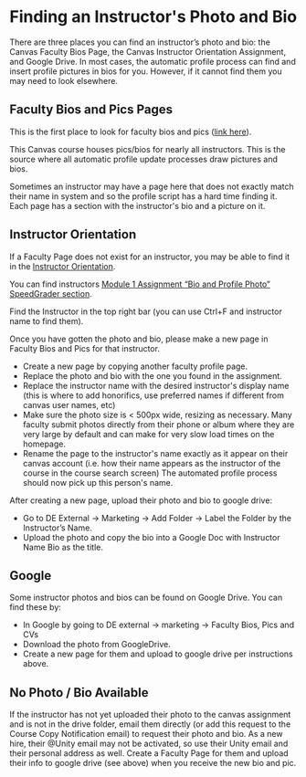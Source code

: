 # Finding an Instructor&apos;s Photo and Bio

There are three places you can find an instructor’s photo and bio: the Canvas Faculty Bios Page, the Canvas Instructor Orientation Assignment, and Google Drive.
In most cases, the automatic profile process can find and insert profile pictures in bios for you. However, if it cannot find them you may need to look elsewhere.

## Faculty Bios and Pics Pages
This is the first place to look for faculty bios and pics ([link here](https://unity.instructure.com/courses/3716914/pages)). 

This Canvas course houses pics/bios for nearly all instructors. This is the source where all automatic profile update processes draw pictures and bios. 

Sometimes an instructor may have a page here that does not exactly match their name in system and so the profile script has a hard time finding it. Each page has a section 
with the instructor's bio and a picture on it. 

## Instructor Orientation
If a Faculty Page does not exist for an instructor, you may be able to find it in the [Instructor Orientation](https://unity.instructure.com/courses/3778116). 

You can find instructors [Module 1 Assignment “Bio and Profile Photo” SpeedGrader section](https://unity.instructure.com/courses/3778116/gradebook/speed_grader?assignment_id=41211055). 

Find the Instructor in the top right bar (you can use Ctrl+F and instructor name to find them).

Once you have gotten the photo and bio, please make a new page in Faculty Bios and Pics for that instructor. 
* Create a new page by copying another faculty profile page.
* Replace the photo and bio with the one you found in the assignment.
* Replace the instructor name with the desired instructor's display name (this is where to add honorifics, use preferred names if different from canvas user names, etc)
* Make sure the photo size is < 500px wide, resizing as necessary. Many faculty submit photos directly from their phone or album where they are very large by default and can make for very slow load times on the homepage.
* Rename the page to the instructor's name exactly as it appear on their canvas account (i.e. how their name appears as the instructor of the course in the course search screen)
The automated profile process should now pick up this person's name.

After creating a new page, upload their photo and bio to google drive:
* Go to DE External → Marketing → Add Folder → Label the Folder by the Instructor’s Name.
* Upload the photo and copy the bio into a Google Doc with Instructor Name Bio as the title.

## Google
Some instructor photos and bios can be found on Google Drive. You can find these by:
* In Google by going to DE external → marketing → Faculty Bios, Pics and CVs
* Download the photo from GoogleDrive.
* Create a new page for them and upload to google drive per instructions above.

## No Photo / Bio Available
If the instructor has not yet uploaded their photo to the canvas assignment and is not in the drive folder, email them directly (or add this request to the Course Copy Notification email) to request their photo and bio. As a new hire, their @Unity email may not be activated, so use their Unity email and their personal address as well.
Create a Faculty Page for them and upload their info to google drive (see above) when you receive the new bio and pic.